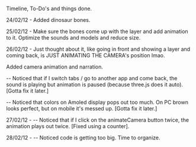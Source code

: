 
Timeline, To-Do's and things done.

24/02/12 - 
Added dinosaur bones.

25/02/12 - 
Make sure the bones come up with the layer and add animation to it. Optimize the sounds and models and reduce size.

26/02/12 - 
Just thought about it, like going in front and showing a layer and coming back, is JUST ANIMATING THE CAMERA's position lmao. 

Added camera animation and narration.

-- Noticed that if I switch tabs / go to another app and come back, the sound is playing but animation is paused (because three.js does it auto). [Gotta fix it later.]

-- Noticed that colors on Amoled display pops out too much. On PC brown looks perfect, but on mobile it's messed up. [Gotta fix it later.]

27/02/12 -
-- Noticed that if I click on the animateCamera button twice, the animation plays out twice. [Fixed using a counter].

28/02/12 - 
-- Noticed code is getting too big. Time to organize.